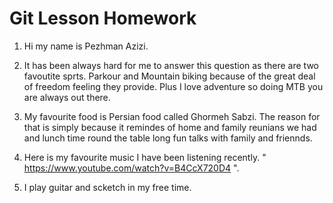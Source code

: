 # Git Lesson Homework

1) Hi my name is Pezhman Azizi.

2) It has been always hard for me to answer this question as there are two favoutite sprts. Parkour and Mountain biking because of the great deal of freedom feeling they provide. Plus I love adventure so doing MTB you are always out there. 

3) My favourite food is Persian food called Ghormeh Sabzi. The reason for that is simply because it remindes of home and family reunians we had and lunch time round the table long fun talks with family and friennds.


4)  Here is my favourite music I have been listening recently. " https://www.youtube.com/watch?v=B4CcX720D4 ". 

5) I play guitar and scketch in my free time. 